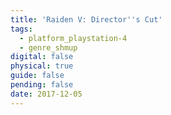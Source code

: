 ```yaml
---
title: 'Raiden V: Director''s Cut'
tags:
  - platform_playstation-4
  - genre_shmup
digital: false
physical: true
guide: false
pending: false
date: 2017-12-05
---
```

